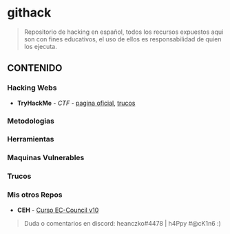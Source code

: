 # githack
> Repositorio de hacking en español, todos los recursos expuestos aqui son con fines educativos, el uso de ellos es responsabilidad de quien los ejecuta.
## CONTENIDO
### Hacking Webs
* **TryHackMe** - *CTF* - [pagina oficial](https://tryhackme.com/), [trucos](https://github.com/heanczko311299/githack)
### Metodologias
### Herramientas
### Maquinas Vulnerables
### Trucos
### Mis otros Repos
* **CEH** - [Curso EC-Council v10](https://github.com/heanczko311299/CEH)

> Duda o comentarios en discord: heanczko#4478 | h4Ppy #@cK1n6 :)
